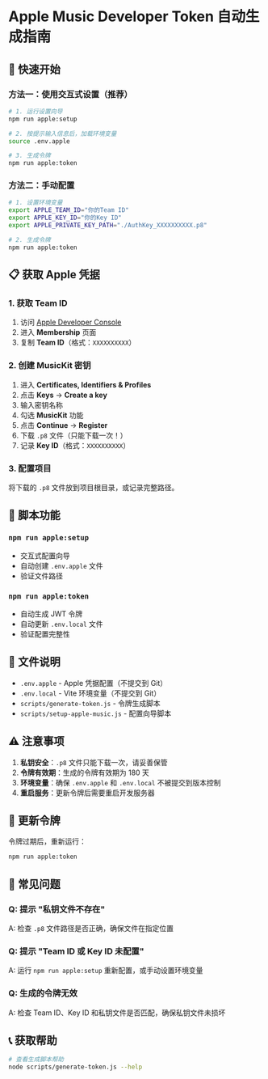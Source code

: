 # Apple Music Developer Token 自动生成指南

## 🚀 快速开始

### 方法一：使用交互式设置（推荐）

```bash
# 1. 运行设置向导
npm run apple:setup

# 2. 按提示输入信息后，加载环境变量
source .env.apple

# 3. 生成令牌
npm run apple:token
```

### 方法二：手动配置

```bash
# 1. 设置环境变量
export APPLE_TEAM_ID="你的Team ID"
export APPLE_KEY_ID="你的Key ID" 
export APPLE_PRIVATE_KEY_PATH="./AuthKey_XXXXXXXXXX.p8"

# 2. 生成令牌
npm run apple:token
```

## 📋 获取 Apple 凭据

### 1. 获取 Team ID
1. 访问 [Apple Developer Console](https://developer.apple.com/account/)
2. 进入 **Membership** 页面
3. 复制 **Team ID**（格式：`XXXXXXXXXX`）

### 2. 创建 MusicKit 密钥
1. 进入 **Certificates, Identifiers & Profiles**
2. 点击 **Keys** → **Create a key**
3. 输入密钥名称
4. 勾选 **MusicKit** 功能
5. 点击 **Continue** → **Register**
6. 下载 `.p8` 文件（只能下载一次！）
7. 记录 **Key ID**（格式：`XXXXXXXXXX`）

### 3. 配置项目
将下载的 `.p8` 文件放到项目根目录，或记录完整路径。

## 🔧 脚本功能

### `npm run apple:setup`
- 交互式配置向导
- 自动创建 `.env.apple` 文件
- 验证文件路径

### `npm run apple:token`
- 自动生成 JWT 令牌
- 自动更新 `.env.local` 文件
- 验证配置完整性

## 📁 文件说明

- `.env.apple` - Apple 凭据配置（不提交到 Git）
- `.env.local` - Vite 环境变量（不提交到 Git）
- `scripts/generate-token.js` - 令牌生成脚本
- `scripts/setup-apple-music.js` - 配置向导脚本

## ⚠️ 注意事项

1. **私钥安全**：`.p8` 文件只能下载一次，请妥善保管
2. **令牌有效期**：生成的令牌有效期为 180 天
3. **环境变量**：确保 `.env.apple` 和 `.env.local` 不被提交到版本控制
4. **重启服务**：更新令牌后需要重启开发服务器

## 🔄 更新令牌

令牌过期后，重新运行：
```bash
npm run apple:token
```

## 🐛 常见问题

### Q: 提示 "私钥文件不存在"
A: 检查 `.p8` 文件路径是否正确，确保文件在指定位置

### Q: 提示 "Team ID 或 Key ID 未配置"
A: 运行 `npm run apple:setup` 重新配置，或手动设置环境变量

### Q: 生成的令牌无效
A: 检查 Team ID、Key ID 和私钥文件是否匹配，确保私钥文件未损坏

## 📞 获取帮助

```bash
# 查看生成脚本帮助
node scripts/generate-token.js --help
```
